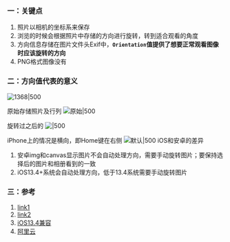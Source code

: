### 一：关键点
1. 照片以相机的坐标系来保存
2. 浏览的时候会根据照片中存储的方向进行旋转，转到适合观看的角度
3. 方向信息存储在图片文件头Exif中，**`Orientation`值提供了想要正常观看图像时应该旋转的方向**
4. PNG格式图像没有

### 二：方向值代表的意义

![1368|500](https://feihu.me/img/posts/orientation-eight-values.png)

原始存储照片及行列
![原始|500](https://feihu.me/img/posts/orientation-row0-column0.png)

旋转过之后的
![|500](https://feihu.me/img/posts/orientation-value.png)


iPhone上的情况是横向，即Home键在右侧
![默认|500](https://feihu.me/img/posts/orientation-zero-degree.png)
iOS和安卓的差异
1. 安卓img和canvas显示图片不会自动处理方向，需要手动旋转图片；要保持选择后的图片和相册看到的一致
2. iOS13.4+系统会自动处理方向，低于13.4系统需要手动旋转图片

### 三：参考

1. [link1](http://feihu.me/blog/2015/how-to-handle-image-orientation-on-iOS/)
2. [link2](https://www.jianshu.com/p/a542751d4ba3)
3. [iOS13.4兼容](https://evestorm.github.io/posts/13740/)
4. [阿里云](https://help.aliyun.com/document_detail/44691.html?spm=a2c4g.11186623.6.1160.1c5d149dByJ2yu)